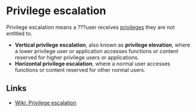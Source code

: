 # Privilege escalation
Privilege escalation means a ???user receives [privileges](privilege.md) they are not entitled to.
- **Vertical privilege escalation**, also known as **privilege elevation**, where a lower privilege user or application accesses functions or content reserved for higher privilege users or applications.
- **Horizontal privilege escalation**, where a normal user accesses functions or content reserved for other normal users.

## Links
- [Wiki: Privilege escalation](https://en.wikipedia.org/wiki/Privilege_escalation)
